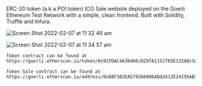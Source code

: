 ERC-20 token (a.k.a POI token) ICO Sale website deployed on the Goerli Ethereum Test Network with a simple, clean frontend. Built with Solidity, Truffle and Infura. 

![Screen Shot 2022-02-07 at 11 32 46 am](https://user-images.githubusercontent.com/50122869/152711509-99aa2166-88b1-4cdd-ba7c-c8558902a26e.png)

![Screen Shot 2022-02-07 at 11 34 57 am](https://user-images.githubusercontent.com/50122869/152711642-ccf08f99-b644-4239-add3-364fc3b8dbea.png)


```
Token contract can be found at https://goerli.etherscan.io/token/0x91FDAC4A36466cD297A1151f65E13260c5aC5A10

Token Sale contract can be found at https://goerli.etherscan.io/address/0x88F382EA5792b6006ADd2412E24195AB1C46C479
```
